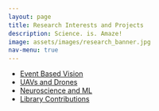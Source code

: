 ```yaml
---
layout: page
title: Research Interests and Projects
description: Science. is. Amaze!
image: assets/images/research_banner.jpg
nav-menu: true
---
```


<!-- Main -->
<div id="main" class="alt">

<!-- One -->
<section id="one">
		<div class="inner">

<ul class="actions fit">
	<li><a href="#" class="button  fit" id='Education'    onclick="document.getElementById('ProjectContentsDiv').innerHTML=document.getElementById('EventBasedVisionMD').innerHTML;">Event Based Vision</a></li>
	<li><a href="#" class="button  fit" id='Drones' onclick="document.getElementById('ProjectContentsDiv').innerHTML=document.getElementById('DronesMD').innerHTML;">UAVs and Drones</a></li>
	<li><a href="#" class="button  fit" id='MachineLearning' onclick="document.getElementById('ProjectContentsDiv').innerHTML=document.getElementById('MachineLearningMD').innerHTML;">Neuroscience and ML</a></li>
	<li><a href="#" class="button  fit" id='Programming'  onclick="document.getElementById('ProjectContentsDiv').innerHTML=document.getElementById('LibraryContribsMD').innerHTML;">Library Contributions</a></li>
</ul>


<div id='EventBasedVisionMD' style="display:none;">
		<p><span class="image left"><img src="assets/images/research_interests/event_based_vision/DVS_output.png" alt=""></span><span class="image right"><img src="assets/images/research_interests/event_based_vision/davis346redcolor.png" alt=""></span>Forget Computer Vision as you know it and get ready to  meet Event Cameras. Currently, a lot of new paradigms for visual sensing are being explored  and event cameras happen to be one of them. Numerous application have been gaining traction over the years. You can read more about the cutting edge <a href="https://github.com/uzh-rpg/event-based_vision_resources">here</a>. During my time at the Indian Insitute of Science as a project assistant, I'd worked on some interesting problems in Event based vision. Below is the work I have done during that period.</p>
		Render this text.
		<header class="major">
		<h3 >Neuromorphic Sampling</h3>
		</header>
				<p><span class="image right"><img src="assets/images/research_interests/event_based_vision/final_frame_delta_mod.png" alt=""></span> Data from a neuromorphic vision sensor is sparse and non uniformly sampled. Under what conditions would perfect reconstruction be possible. This project aims to simulate a few toy experiments to answer that question. A bare bones event simulator is also available here.</p>
				You can follow the project <a href="https://github.com/ashishrao7/Neuromorphic-Sampling" target="_blank">here</a><br><br>
		<header class="major">
		<h3>MC3D: Motion Contrast 3D</h3>
		</header>
			<p><span class="image left"><img src="assets/images/research_interests/event_based_vision/Hand_MC3D.png" alt=""></span> Line Scanning methods have been around since years to perform 3-D reconstructions of objects. Would doing this with an event camera make the process any better? This research was done by the computational photography group at the Northwestern University. The <a href="https://compphotolab.northwestern.edu/wordpress/wp-content/uploads/2015/04/dvs_031.pdf" target="_blank">paper</a> has been implemented in the repository for this project.</p>
			You can follow the project <a href="https://github.com/ashishrao7/motion_contrast_3D" target="_blank">here</a>
		<header class="major">
		<h3>EMVS: Event Based Multi View Stereo</h3>
		</header>
			<p><span class="image right"><img src="assets/images/research_interests/event_based_vision/backprojection.png" alt=""></span> Backprojection based methods have been around for 3-D reconstruction. Turns out event cameras work very well for this problem giving semi-dense 3-D reconstructions. An attempt to implement the EMVS paper was made here. The <a href="https://link.springer.com/article/10.1007/s11263-017-1050-6" target="_blank">paper</a> has been implemented in the repository for this project.</p>
			You can follow the project <a href="https://github.com/ashishrao7/Event-Based-Vision" target="_blank">here</a>	
</div>

<div id='DronesMD' style="display:none;">
		<p><span class="image left"><img src="assets/images/about_me/education/vyoma_logo.jpg" style="width:200px;height:200px;"></span> During my time in the aerodesign club of RVCE, Bengaluru, me along with my team worked on various projects related to drones, unmanned arial vehicles and systems. Listed below is a collection of a few of these works</p><br>
		<header class="major">
		<h3>Solar Plane</h3>
		</header>
				<p><span class="image right"><img src="assets/images/research_interests/uavs_and_drones/Solar_plane.png" alt=""></span> As a team, we set out to design and fabricate an solar plane in 2015. The availability of flexible solar panels at decreasing prices inspired us to go ahead with this endeavor. I was involved in the preliminary conceptual design and feasibility study.</p>
				You can read the report <a href="assets/pdfs/Ashish Tech Seminar Report.pdf" target="_blank">here</a><br><br>
		<header class="major">
		<h3>Quadrotors and Fixed Wing Vehicles: Lots of Em!</h3>
		</header>
				<p><span class="image left"><img src="assets/images/research_interests/uavs_and_drones/fixed_wing.JPG" alt=""></span> Making Quadrotors, Breaking Quads, Making fixed wings, Breaking fixed wings. Pretty much summed up all our time at the team. We designed and fabricated UAVs during our time at Project Vyoma. We also used the Quadrotors we built to capture photos and videos of our college fest and drop small payloads (it was fancy in those times). We also tried automating our fixed wings and quadrotors.</p>
		<header class="major">
		<h3>Thrust Rig</h3>
		</header>
			<p><span class="image right"><img src="assets/images/research_interests/uavs_and_drones/thrust_rig.JPG" alt=""></span> Put a propeller and a powerful motor together and we have massive thrust. The question was "how massive?". Using a load cell and a microcontroller, we built a glorified weighing machine, a.k.a. The Thrust Rig.</p>
		<header class="major">
		<h3>DBF: Design/Build/Fly 2015</h3>
		</header>
			<p><span class="image left"><img src="assets/images/research_interests/uavs_and_drones/logo-dbf.png" alt=""></span> A worldwide competition to the find the fixed wing UAV that rules them all. Our team entered the 2015 competition as debutants. We had a decent 40th place finish among a 100 teams. </p>
			You can read the report of our entry to the 2015 competition <a href="assets/pdfs/2015DBF_Rashtreeya_Vidyalaya_College_of_Engineering.pdf" target="_blank">here</a>
		<header class="major">
				<h3>Sparkfun AVC 2015</h3>
		</header>
			<p><span class="image right"><img src="assets/images/research_interests/uavs_and_drones/avc-logo-with-tracks.png" alt=""></span>  We'd been automating UAVs, both fixed wing and rotary wing, and then we decided why not rc cars? We entered the Sparkfun AVC 2015 and came 4th in the Peloton class with our entry</p>
		<header class="major">
		<h3>Robotic Crab using Klann Mechanism Design</h3>
		</header>
			<p><span class="image left"><img src="assets/images/research_interests/uavs_and_drones/crab.png" alt=""></span> We designed and built a robotic crab from scrath based on the Klann Mechanism. By setting the stride length and Stride height and following the rules of the Klann Diagram, we were able to achieve appropriate linkage lengths and that spidery gait! </p>
			You can go through the design presentation <a href="assets/files/Group 1. Mechanical Crab  .pptx" target="_blank">here</a> and watch it in action <a href="https://www.youtube.com/watch?v=n7Wj25c1r1Q&feature=youtu.be" target="_blank">here</a>.

</div>

<div id='MachineLearningMD' style="display:none;">
		<header class="major">
		<h3>Spiking Neurons: LIF and Izhikevich</h3>
		</header>
			<p><span class="image right"><img src="assets/images/research_interests/Neuroscience_and_ml/Izhikevich_Images_Chattering.png" alt=""></span> Spiking Neural Networks - and what's the smallest unit of one, a Spiking Neuron. Implementation of the Leaky Integrate and Fire Neuron and the Izhikevich Neuron are available in this repo.<br><br>
			You can follow the project <a href="https://gitlab.com/rao_art/SNN" target="_blank">here</a></p>

    <b>ARTICLE 4</b> Solar panel temperature prediction, spiking neuron, corner detection, stock pricing?
</div>

<div id='LibraryContribsMD' style="display:none;">
		<header class="major">
		<h3>Implementations of Proximal Operators and ISTA in ELSA: A Tomographic Reconstruction Framework</h3>
		</header>
			<p><span class="image right"><img src="assets/images/research_interests/programming/tomography.png" alt=""></span> ELSA is a C++ library developed at the Computational Imaging and Inverse Problems group at the Department of Informatics, Technische Universität München. My contribution was the design, implementation and testing of Proximity Operators, Soft-thresholding, LASSO problem and the ISTA solver.<br><br>
			You can follow the project <a href="https://gitlab.lrz.de/IP/elsa" target="_blank">here</a></p>
</div>


<!-- Display Div-->
<div id="ProjectContentsDiv"></div>
<script>document.getElementById('ProjectContentsDiv').innerHTML=document.getElementById('EventBasedVisionMD').innerHTML;</script>

</div>
</section>
</div>
